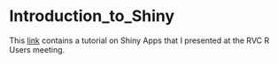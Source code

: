 # Introduction_to_Shiny


This [link](https://minesneves.shinyapps.io/shiny_pres/?_ga=2.41455714.1171165732.1611757723-1909644787.1611757723) contains a tutorial on Shiny Apps that I presented at the RVC R Users meeting.
